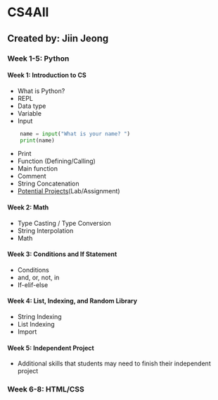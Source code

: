 # CS4All
## Created by: Jiin Jeong
### Week 1-5: Python
#### Week 1: Introduction to CS
* What is Python?
* REPL
* Data type
* Variable
* Input
```python
    name = input("What is your name? ")
    print(name)
```
* Print
* Function (Defining/Calling)
* Main function
* Comment
* String Concatenation
* [Potential Projects](https://www.google.com)(Lab/Assignment)

#### Week 2: Math
* Type Casting / Type Conversion
* String Interpolation
* Math

#### Week 3: Conditions and If Statement
* Conditions
* and, or, not, in
* If-elif-else

#### Week 4: List, Indexing, and Random Library
* String Indexing
* List Indexing
* Import

#### Week 5: Independent Project
* Additional skills that students may need to finish their independent project

### Week 6-8: HTML/CSS
